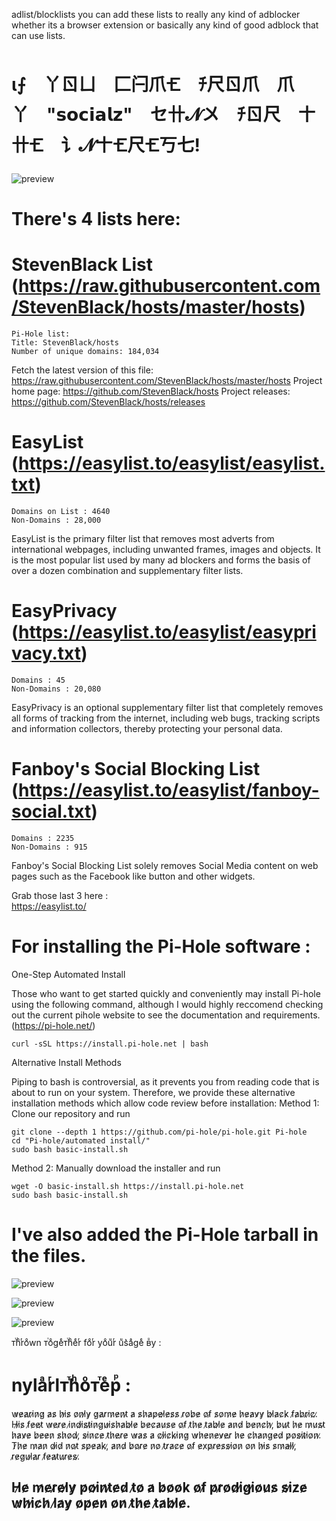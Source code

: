 
adlist/blocklists you can add these lists to really any kind of adblocker whether its a browser extension or basically any kind of good adblock that can use lists.  
# ι⨍ 丫ㄖㄩ ⼕闩爪🝗 ﾁ尺ㄖ爪 爪丫 "𝘀𝗼𝗰𝗶𝗮𝗹𝘇" セ卄𝓝〤 ﾁㄖ尺 〸卄🝗 讠𝓝〸🝗尺🝗丂七!

![preview](pics/pi.png)

# There's 4 lists here:

# StevenBlack List (https://raw.githubusercontent.com/StevenBlack/hosts/master/hosts)
    Pi-Hole list:
    Title: StevenBlack/hosts
    Number of unique domains: 184,034

Fetch the latest version of this file: https://raw.githubusercontent.com/StevenBlack/hosts/master/hosts
Project home page: https://github.com/StevenBlack/hosts
Project releases: https://github.com/StevenBlack/hosts/releases

# EasyList (https://easylist.to/easylist/easylist.txt)
    Domains on List : 4640
    Non-Domains : 28,000

EasyList is the primary filter list that removes most adverts from international webpages, including unwanted frames, images and objects. It is the most popular list used by many ad blockers and forms the basis of over a dozen combination and supplementary filter lists.

# EasyPrivacy (https://easylist.to/easylist/easyprivacy.txt)
    
    Domains : 45
    Non-Domains : 20,080

EasyPrivacy is an optional supplementary filter list that completely removes all forms of tracking from the internet, including web bugs, tracking scripts and information collectors, thereby protecting your personal data.

# Fanboy's Social Blocking List (https://easylist.to/easylist/fanboy-social.txt)
    
    Domains : 2235
    Non-Domains : 915

Fanboy's Social Blocking List solely removes Social Media content on web pages such as the Facebook like button and other widgets.

Grab those last 3 here :     
    https://easylist.to/

# For installing the Pi-Hole software :

One-Step Automated Install

Those who want to get started quickly and conveniently may install Pi-hole using the following command, although I would highly reccomend checking out the 
current pihole website to see the documentation and requirements.  (https://pi-hole.net/)

    curl -sSL https://install.pi-hole.net | bash
    
Alternative Install Methods

Piping to bash is controversial, as it prevents you from reading code that is about to run on your system. Therefore, we provide these alternative installation methods which allow code review before installation:
Method 1: Clone our repository and run

    git clone --depth 1 https://github.com/pi-hole/pi-hole.git Pi-hole
    cd "Pi-hole/automated install/"
    sudo bash basic-install.sh

Method 2: Manually download the installer and run

    wget -O basic-install.sh https://install.pi-hole.net
    sudo bash basic-install.sh

# I've also added the Pi-Hole tarball in the files.

![preview](pics/pihole1.png)

![preview](pics/pihole2.png)

![preview](pics/pihole4.png)


ᴛⷮhͪrͬoͦwn ᴛⷮoͦgeͤᴛⷮhͪeͤrͬ foͦrͬ yoͦuͧrͬ uͧs͛aͣgeͤ вⷡy : 
# nylaͣrͬlᴛⷮhͪoͦᴛⷮeͤрⷬ : 
w̷e̷a̷r̷i̷n̷g̷ a̷s̷ h̷i̷s̷ o̷n̷l̷y̷ g̷a̷r̷m̷e̷n̷t̷ a̷ s̷h̷a̷p̷e̷l̷e̷s̷s̷ r̷o̷b̷e̷ o̷f̷ s̷o̷m̷e̷ h̷e̷a̷v̷y̷ b̷l̷a̷c̷k̷ 
f̷a̷b̷r̷i̷c̷.̷ H̷i̷s̷ f̷e̷e̷t̷ w̷e̷r̷e̷ i̷n̷d̷i̷s̷t̷i̷n̷g̷u̷i̷s̷h̷a̷b̷l̷e̷ b̷e̷c̷a̷u̷s̷e̷ o̷f̷ t̷h̷e̷ t̷a̷b̷l̷e̷ a̷n̷d̷ b̷e̷n̷c̷h̷,̷ 
b̷u̷t̷ h̷e̷ m̷u̷s̷t̷ h̷a̷v̷e̷ b̷e̷e̷n̷ s̷h̷o̷d̷,̷ s̷i̷n̷c̷e̷ t̷h̷e̷r̷e̷ w̷a̷s̷ a̷ c̷l̷i̷c̷k̷i̷n̷g̷ w̷h̷e̷n̷e̷v̷e̷r̷ 
h̷e̷ c̷h̷a̷n̷g̷e̷d̷ p̷o̷s̷i̷t̷i̷o̷n̷.̷ T̷h̷e̷ m̷a̷n̷ d̷i̷d̷ n̷o̷t̷ s̷p̷e̷a̷k̷,̷ a̷n̷d̷ b̷o̷r̷e̷ n̷o̷ t̷r̷a̷c̷e̷ o̷f̷ e̷x̷p̷r̷e̷s̷s̷i̷o̷n̷ o̷n̷ h̷i̷s̷ s̷m̷a̷l̷l̷,̷ 
r̷e̷g̷u̷l̷a̷r̷ f̷e̷a̷t̷u̷r̷e̷s̷.̷ 

## H̷e̷ m̷e̷r̷e̷l̷y̷ p̷o̷i̷n̷t̷e̷d̷ t̷o̷ a̷ b̷o̷o̷k̷ o̷f̷ p̷r̷o̷d̷i̷g̷i̷o̷u̷s̷ s̷i̷z̷e̷ w̷h̷i̷c̷h̷ l̷a̷y̷ o̷p̷e̷n̷ o̷n̷ t̷h̷e̷ t̷a̷b̷l̷e̷.
